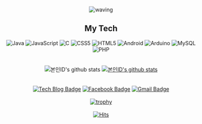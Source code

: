 <div align=center>
 <br>
 
 
![waving](https://capsule-render.vercel.app/api?type=waving&height=200&text=Hello!!&fontAlign=80&fontAlignY=40&color=gradient)
<br>
 
## My Tech 
![Java](https://img.shields.io/badge/java-%23ED8B00.svg?style=for-the-badge&logo=java&logoColor=white) ![JavaScript](https://img.shields.io/badge/javascript-%23323330.svg?style=for-the-badge&logo=javascript&logoColor=%23F7DF1E) ![C](https://img.shields.io/badge/c-%2300599C.svg?style=for-the-badge&logo=c&logoColor=white) ![CSS5](https://img.shields.io/badge/css3-%231572B6.svg?style=for-the-badge&logo=css3&logoColor=white) ![HTML5](https://img.shields.io/badge/html5-%23E34F26.svg?style=for-the-badge&logo=html5&logoColor=white) ![Android](https://img.shields.io/badge/Android-3DDC84?style=for-the-badge&logo=android&logoColor=white) ![Arduino](https://img.shields.io/badge/-Arduino-00979D?style=for-the-badge&logo=Arduino&logoColor=white) ![MySQL](https://img.shields.io/badge/mysql-%2300f.svg?style=for-the-badge&logo=mysql&logoColor=white)  ![PHP](https://img.shields.io/badge/php-%23777BB4.svg?style=for-the-badge&logo=php&logoColor=white)
<br>
<br>
<br>
![본인ID's github stats](https://github-readme-stats.vercel.app/api?username=jojun01835&show_icons=true)
[![본인ID's github stats](https://github-readme-stats.vercel.app/api/top-langs/?username=jojun01835&show_icons=true&hide_border=true&title_color=004386&icon_color=004386&layout=compact)](https://github.com/jojun01835)
<br>
<br>
<br>
[![Tech Blog Badge](http://img.shields.io/badge/-Tech%20blog-black?style=flat-square&logo=github&link=https://github.com/jojun01835/)](https://github.com/jojun01835/)
[![Facebook Badge](https://img.shields.io/badge/facebook-1877f2?style=flat-square&logo=facebook&logoColor=white&link=https://www.facebook.com/zzsza)](https://www.facebook.com/zzsza)
[![Gmail Badge](https://img.shields.io/badge/Gmail-d14836?style=flat-square&logo=Gmail&logoColor=white&link=mailto:snugyun01@gmail.com)](mailto:jojun01835@gmail.com)
<br>
<br>
[![trophy](https://github-profile-trophy.vercel.app/?username=jojun01835&row=1)](https://github.com/ryo-ma/github-profile-trophy)
<br>
<br>
[![Hits](https://hits.seeyoufarm.com/api/count/incr/badge.svg?url=https%3A%2F%2Fgithub.com%2Fjojun01835%2Fjojun01835&count_bg=%2379C83D&title_bg=%23555555&icon=&icon_color=%23E7E7E7&title=hits&edge_flat=false)](https://hits.seeyoufarm.com)
</div>
